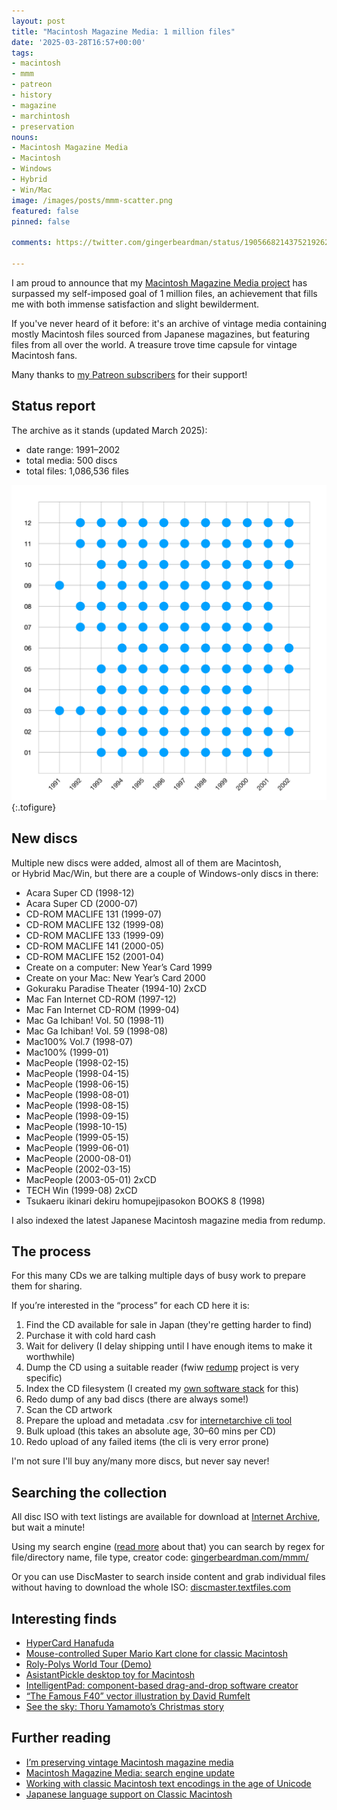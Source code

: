 ```yaml
---
layout: post
title: "Macintosh Magazine Media: 1 million files"
date: '2025-03-28T16:57+00:00'
tags:
- macintosh
- mmm
- patreon
- history
- magazine
- marchintosh
- preservation
nouns:
- Macintosh Magazine Media
- Macintosh
- Windows
- Hybrid
- Win/Mac
image: /images/posts/mmm-scatter.png
featured: false
pinned: false

comments: https://twitter.com/gingerbeardman/status/1905668214375219262

---
```


I am proud to announce that my [Macintosh Magazine Media project](/2021/10/30/macintosh-magazine-media/) has surpassed my self-imposed goal of 1 million files, an achievement that fills me with both immense satisfaction and slight bewilderment.

If you've never heard of it before: it's an archive of vintage media containing mostly Macintosh files sourced from Japanese magazines, but featuring files from all over the world. A treasure trove time capsule for vintage Macintosh fans.

Many thanks to [my Patreon subscribers](https://patreon.com/gingerbeardman) for their support!

## Status report

The archive as it stands (updated March 2025):

*   date range: 1991–2002
*   total media: 500 discs
*   total files: 1,086,536 files

<!--
The archive as it stands (updated July 2024):

*   date range: 1991–2002
*   total media: 461 discs
*   total files: 998,512 files
-->

![PNG](/images/posts/mmm-scatter.png "Distribution of discs by month")
{:.tofigure}

## New discs

Multiple new discs were added, almost all of them are Macintosh, or Hybrid Mac/Win, but there are a couple of Windows-only discs in there:

- Acara Super CD (1998-12)
- Acara Super CD (2000-07)
- CD-ROM MACLIFE 131 (1999-07)
- CD-ROM MACLIFE 132 (1999-08)
- CD-ROM MACLIFE 133 (1999-09)
- CD-ROM MACLIFE 141 (2000-05)
- CD-ROM MACLIFE 152 (2001-04)
- Create on a computer: New Year’s Card 1999
- Create on your Mac: New Year’s Card 2000
- Gokuraku Paradise Theater (1994-10) 2xCD
- Mac Fan Internet CD-ROM (1997-12)
- Mac Fan Internet CD-ROM (1999-04)
- Mac Ga Ichiban! Vol. 50 (1998-11)
- Mac Ga Ichiban! Vol. 59 (1998-08)
- Mac100% Vol.7 (1998-07)
- Mac100% (1999-01)
- MacPeople (1998-02-15)
- MacPeople (1998-04-15)
- MacPeople (1998-06-15)
- MacPeople (1998-08-01)
- MacPeople (1998-08-15)
- MacPeople (1998-09-15)
- MacPeople (1998-10-15)
- MacPeople (1999-05-15)
- MacPeople (1999-06-01)
- MacPeople (2000-08-01)
- MacPeople (2002-03-15)
- MacPeople (2003-05-01) 2xCD
- TECH Win (1999-08) 2xCD
- Tsukaeru ikinari dekiru homupejipasokon BOOKS 8 (1998)

I also indexed the latest Japanese Macintosh magazine media from redump.

## The process

For this many CDs we are talking multiple days of busy work to prepare them for sharing.

If you’re interested in the “process” for each CD here it is:

1. Find the CD available for sale in Japan (they're getting harder to find)
1. Purchase it with cold hard cash
1. Wait for delivery (I delay shipping until I have enough items to make it worthwhile)
1. Dump the CD using a suitable reader (fwiw [redump](http://redump.org) project is very specific)
1. Index the CD filesystem (I created my [own software stack](/2022/03/31/working-with-classic-macintosh-text-encodings-in-the-age-of-unicode/) for this)
1. Redo dump of any bad discs (there are always some!)
1. Scan the CD artwork
1. Prepare the upload and metadata .csv for [internetarchive cli tool](https://archive.org/developers/internetarchive/cli.html)
1. Bulk upload (this takes an absolute age, 30–60 mins per CD)
1. Redo upload of any failed items (the cli is very error prone)

I'm not sure I'll buy any/many more discs, but never say never!

## Searching the collection

All disc ISO with text listings are available for download at [Internet Archive](https://archive.org/details/@gingerbeardman), but wait a minute!

Using my search engine ([read more](/2025/01/10/macintosh-magazine-media-search-engine-update/) about that) you can search by regex for file/directory name, file type, creator code: [gingerbeardman.com/mmm/](https://www.gingerbeardman.com/mmm/)

Or you can use DiscMaster to search inside content and grab individual files without having to download the whole ISO: [discmaster.textfiles.com](https://discmaster.textfiles.com)

## Interesting finds

- [HyperCard Hanafuda](https://blog.gingerbeardman.com/2021/10/31/hypercard-hanafuda/)
- [Mouse-controlled Super Mario Kart clone for classic Macintosh](https://blog.gingerbeardman.com/2021/10/31/mouse-controlled-super-mario-kart-clone-for-classic-macintosh/)
- [Roly-Polys World Tour (Demo)](https://blog.gingerbeardman.com/2021/11/01/roly-polys-world-tour-demo/)
- [AsistantPickle desktop toy for Macintosh](https://blog.gingerbeardman.com/2021/11/20/asistantpickle-desktop-toy-for-macintosh/)
- [IntelligentPad: component-based drag-and-drop software creator](https://blog.gingerbeardman.com/2023/05/17/intelligentpad-component-based-drag-and-drop-software-creator/)
- [“The Famous F40” vector illustration by David Rumfelt](https://blog.gingerbeardman.com/2023/07/15/the-famous-f40-vector-illustration/)
- [See the sky: Thoru Yamamoto’s Christmas story](https://blog.gingerbeardman.com/2023/12/16/see-the-sky-thoru-yamamoto-christmas-story-for-playdate/)

## Further reading

- [I’m preserving vintage Macintosh magazine media](https://blog.gingerbeardman.com/2021/10/30/macintosh-magazine-media/)
- [Macintosh Magazine Media: search engine update](https://blog.gingerbeardman.com/2025/01/10/macintosh-magazine-media-search-engine-update/)
- [Working with classic Macintosh text encodings in the age of Unicode](https://blog.gingerbeardman.com/2022/03/31/working-with-classic-macintosh-text-encodings-in-the-age-of-unicode/)
- [Japanese language support on Classic Macintosh](https://blog.gingerbeardman.com/2023/11/07/japanese-lanuage-support-on-classic-macintosh/)

